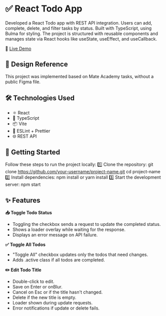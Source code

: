 # ✅ React Todo App

Developed a React Todo app with REST API integration. Users can add, complete, delete, and filter tasks by status. Built with TypeScript, using Bulma for styling. The project is structured with reusable components and manages state via React hooks like useState, useEffect, and useCallback.

🔗 [Live Demo](https://mariiakapustkina.github.io/react_todo-app-with-api/)

## 🎨 Design Reference
This project was implemented based on Mate Academy tasks, without a public Figma file.

## 🛠️ Technologies Used
- ⚛️ React
- 🧠 TypeScript
- 📦 Vite
- 🧪 ESLint + Prettier
- 🌐 REST API

## 🚀 Getting Started
Follow these steps to run the project locally:
1️⃣ Clone the repository:
git clone https://github.com/your-username/project-name.git
cd project-name
2️⃣ Install dependencies:
npm install
or
yarn install
3️⃣ Start the development server:
npm start
## ✨ Features
**📥 Toggle Todo Status**
- Toggling the checkbox sends a request to update the completed status.
- Shows a loader overlay while waiting for the response.
- Displays an error message on API failure.

**✅ Toggle All Todos**
- "Toggle All" checkbox updates only the todos that need changes.
- Adds .active class if all todos are completed.

**✏️ Edit Todo Title**
- Double-click to edit.
- Save on Enter or onBlur.
- Cancel on Esc or if the title hasn't changed.
- Delete if the new title is empty.
- Loader shown during update requests.
- Error notifications if update or delete fails.

